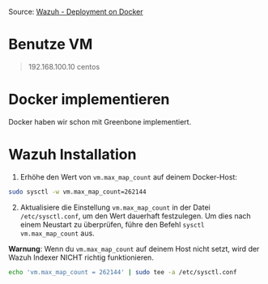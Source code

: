 Source: [Wazuh - Deployment on Docker](https://documentation.wazuh.com/current/deployment-options/docker/index.html)

# Benutze VM

> 192.168.100.10   centos

# Docker implementieren

Docker haben wir schon mit Greenbone implementiert.

# Wazuh Installation

1) Erhöhe den Wert von `vm.max_map_count` auf deinem Docker-Host:

```bash
sudo sysctl -w vm.max_map_count=262144
```

2) Aktualisiere die Einstellung `vm.max_map_count` in der Datei `/etc/sysctl.conf`, um den Wert dauerhaft festzulegen. Um dies nach einem Neustart zu überprüfen, führe den Befehl `sysctl vm.max_map_count` aus.

**Warnung**: Wenn du `vm.max_map_count` auf deinem Host nicht setzt, wird der Wazuh Indexer NICHT richtig funktionieren.

```bash
echo 'vm.max_map_count = 262144' | sudo tee -a /etc/sysctl.conf
```

